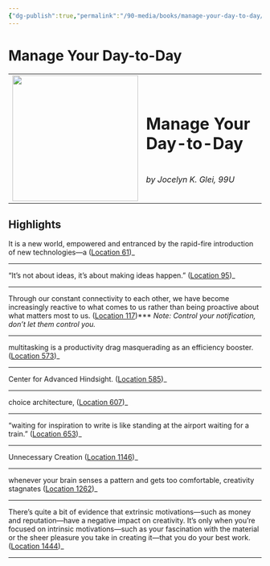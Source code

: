 ```yaml
---
{"dg-publish":true,"permalink":"/90-media/books/manage-your-day-to-day/","title":"Manage Your Day-to-Day","tags":["book"]}
---
```


# Manage Your Day-to-Day

<table class="center"><tr>
<td style="text-align:left; width:250px;"><img style="width:250px" src="https://images-na.ssl-images-amazon.com/images/I/51gpnuHI4-L._SL200_.jpg"></img></td>
<td><h1>Manage Your Day-to-Day</h1> <br /> <i>by Jocelyn K. Glei, 99U</i></td>
</tr></table>

## Highlights
It is a new world, empowered and entranced by the rapid-fire introduction of new technologies—a ([Location 61](https://readwise.io/to_kindle?action=open&asin=B00B77UE4W&location=61))_

----
“It’s not about ideas, it’s about making ideas happen.” ([Location 95](https://readwise.io/to_kindle?action=open&asin=B00B77UE4W&location=95))_

----
Through our constant connectivity to each other, we have become increasingly reactive to what comes to us rather than being proactive about what matters most to us. ([Location 117](https://readwise.io/to_kindle?action=open&asin=B00B77UE4W&location=117))***
_Note: Control your notification, don’t let them control you._

----
multitasking is a productivity drag masquerading as an efficiency booster. ([Location 573](https://readwise.io/to_kindle?action=open&asin=B00B77UE4W&location=573))_

----
Center for Advanced Hindsight. ([Location 585](https://readwise.io/to_kindle?action=open&asin=B00B77UE4W&location=585))_

----
choice architecture, ([Location 607](https://readwise.io/to_kindle?action=open&asin=B00B77UE4W&location=607))_

----
“waiting for inspiration to write is like standing at the airport waiting for a train.” ([Location 653](https://readwise.io/to_kindle?action=open&asin=B00B77UE4W&location=653))_

----
Unnecessary Creation ([Location 1146](https://readwise.io/to_kindle?action=open&asin=B00B77UE4W&location=1146))_

----
whenever your brain senses a pattern and gets too comfortable, creativity stagnates ([Location 1262](https://readwise.io/to_kindle?action=open&asin=B00B77UE4W&location=1262))_

----
There’s quite a bit of evidence that extrinsic motivations—such as money and reputation—have a negative impact on creativity. It’s only when you’re focused on intrinsic motivations—such as your fascination with the material or the sheer pleasure you take in creating it—that you do your best work. ([Location 1444](https://readwise.io/to_kindle?action=open&asin=B00B77UE4W&location=1444))_

----
